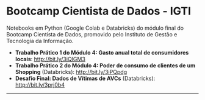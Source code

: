 # Bootcamp Cientista de Dados - IGTI

Notebooks em Python (Google Colab e Databricks) do módulo final do Bootcamp Cientista de Dados, promovido pelo Instituto de Gestão e Tecnologia da Informação.

* **Trabalho Prático 1 do Módulo 4: Gasto anual total de consumidores locais**: http://bit.ly/3iQIGM3
* **Trabalho Prático 2 do Módulo 4: Poder de consumo de clientes de um Shopping** (Databricks): http://bit.ly/3iPQpdg
* **Desafio Final: Dados de Vítimas de AVCs** (Databricks): http://bit.ly/3prj0b4

---
